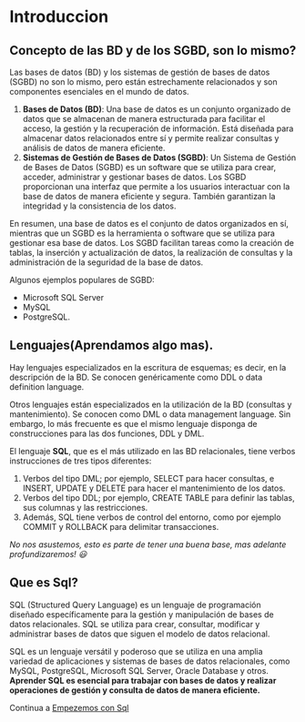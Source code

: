 # Introduccion

## Concepto de las BD y de los SGBD, son lo mismo?

Las bases de datos (BD) y los sistemas de gestión de bases de datos (SGBD) no son lo mismo, pero están estrechamente relacionados y son componentes esenciales en el mundo de datos.

1. **Bases de Datos (BD)**:
   Una base de datos es un conjunto organizado de datos que se almacenan de manera estructurada para facilitar el acceso, la gestión y la recuperación de información. Está diseñada para almacenar datos relacionados entre sí y permite realizar consultas y análisis de datos de manera eficiente.
2. **Sistemas de Gestión de Bases de Datos (SGBD)**: Un Sistema de Gestión de Bases de Datos (SGBD) es un software que se utiliza para crear, acceder, administrar y gestionar bases de datos. Los SGBD proporcionan una interfaz que permite a los usuarios interactuar con la base de datos de manera eficiente y segura. También garantizan la integridad y la consistencia de los datos.

En resumen, una base de datos es el conjunto de datos organizados en sí, mientras que un SGBD es la herramienta o software que se utiliza para gestionar esa base de datos. Los SGBD facilitan tareas como la creación de tablas, la inserción y actualización de datos, la realización de consultas y la administración de la seguridad de la base de datos.

Algunos ejemplos populares de SGBD:

- Microsoft SQL Server
- MySQL
- PostgreSQL.

## Lenguajes(Aprendamos algo mas).

Hay lenguajes especializados en la escritura de esquemas; es decir, en la descripción de la BD. Se conocen genéricamente como DDL o data definition language.

Otros lenguajes están especializados en la utilización de la BD (consultas y mantenimiento). Se conocen como DML o data management language.
Sin embargo, lo más frecuente es que el mismo lenguaje disponga de construcciones para las dos funciones, DDL y DML.

El lenguaje **SQL**, que es el más utilizado en las BD relacionales, tiene verbos instrucciones de tres tipos diferentes:

1. Verbos del tipo DML; por ejemplo, SELECT para hacer consultas, e INSERT,
   UPDATE y DELETE para hacer el mantenimiento de los datos.
2. Verbos del tipo DDL; por ejemplo, CREATE TABLE para definir las tablas,
   sus columnas y las restricciones.
3. Además, SQL tiene verbos de control del entorno, como por ejemplo
   COMMIT y ROLLBACK para delimitar transacciones.

_No nos asustemos, esto es parte de tener una buena base, mas adelante profundizaremos! 😃_

## Que es Sql?

SQL (Structured Query Language) es un lenguaje de programación diseñado específicamente para la gestión y manipulación de bases de datos relacionales. SQL se utiliza para crear, consultar, modificar y administrar bases de datos que siguen el modelo de datos relacional.

SQL es un lenguaje versátil y poderoso que se utiliza en una amplia variedad de aplicaciones y sistemas de bases de datos relacionales, como MySQL, PostgreSQL, Microsoft SQL Server, Oracle Database y otros.
**Aprender SQL es esencial para trabajar con bases de datos y realizar operaciones de gestión y consulta de datos de manera eficiente.**

Continua a [Empezemos con Sql](./Sql.md)
